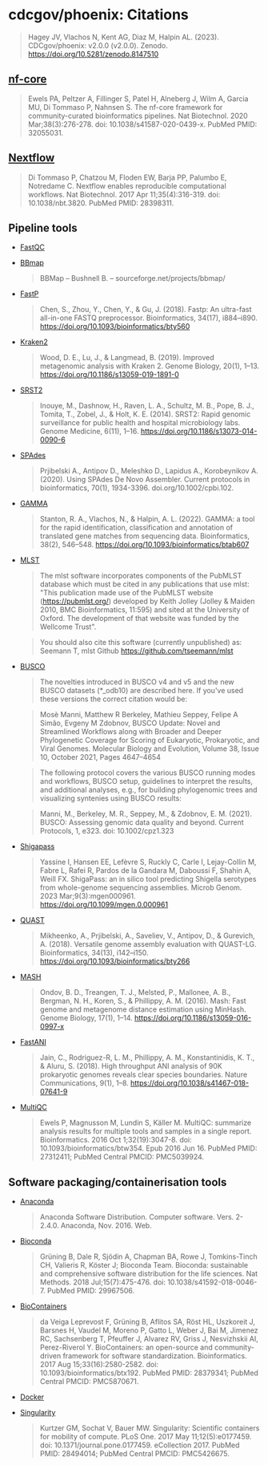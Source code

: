 # cdcgov/phoenix: Citations

> Hagey JV, Vlachos N, Kent AG, Diaz M, Halpin AL. (2023). CDCgov/phoenix: v2.0.0 (v2.0.0). Zenodo. https://doi.org/10.5281/zenodo.8147510


## [nf-core](https://pubmed.ncbi.nlm.nih.gov/32055031/)

> Ewels PA, Peltzer A, Fillinger S, Patel H, Alneberg J, Wilm A, Garcia MU, Di Tommaso P, Nahnsen S. The nf-core framework for community-curated bioinformatics pipelines. Nat Biotechnol. 2020 Mar;38(3):276-278. doi: 10.1038/s41587-020-0439-x. PubMed PMID: 32055031.

## [Nextflow](https://pubmed.ncbi.nlm.nih.gov/28398311/)

> Di Tommaso P, Chatzou M, Floden EW, Barja PP, Palumbo E, Notredame C. Nextflow enables reproducible computational workflows. Nat Biotechnol. 2017 Apr 11;35(4):316-319. doi: 10.1038/nbt.3820. PubMed PMID: 28398311.

## Pipeline tools

* [FastQC](https://www.bioinformatics.babraham.ac.uk/projects/fastqc/)  

* [BBmap](https://jgi.doe.gov/data-and-tools/software-tools/bbtools/)  
  > BBMap – Bushnell B. – sourceforge.net/projects/bbmap/  

* [FastP](https://github.com/OpenGene/fastp)  
  > Chen, S., Zhou, Y., Chen, Y., & Gu, J. (2018). Fastp: An ultra-fast all-in-one FASTQ preprocessor. Bioinformatics, 34(17), i884–i890. https://doi.org/10.1093/bioinformatics/bty560

* [Kraken2](https://github.com/DerrickWood/kraken2/wiki)  
  > Wood, D. E., Lu, J., & Langmead, B. (2019). Improved metagenomic analysis with Kraken 2. Genome Biology, 20(1), 1–13. https://doi.org/10.1186/s13059-019-1891-0

* [SRST2](https://github.com/katholt/srst2)  
  > Inouye, M., Dashnow, H., Raven, L. A., Schultz, M. B., Pope, B. J., Tomita, T., Zobel, J., & Holt, K. E. (2014). SRST2: Rapid genomic surveillance for public health and hospital microbiology labs. Genome Medicine, 6(11), 1–16. https://doi.org/10.1186/s13073-014-0090-6

* [SPAdes](https://github.com/ablab/spades#citation)  
  > Prjibelski A., Antipov D., Meleshko D., Lapidus A., Korobeynikov A. (2020). Using SPAdes De Novo Assembler. Current protocols in bioinformatics, 70(1), 1934-3396. doi.org/10.1002/cpbi.102. 

* [GAMMA](https://academic.oup.com/bioinformatics/article/38/2/546/6355578)  
  > Stanton, R. A., Vlachos, N., & Halpin, A. L. (2022). GAMMA: a tool for the rapid identification, classification and annotation of translated gene matches from sequencing data. Bioinformatics, 38(2), 546–548. https://doi.org/10.1093/bioinformatics/btab607  

* [MLST](https://github.com/tseemann/mlst#citations)   
    > The mlst software incorporates components of the PubMLST database which must be cited in any publications that use mlst: "This publication made use of the PubMLST website (https://pubmlst.org/) developed by Keith Jolley (Jolley & Maiden 2010, BMC Bioinformatics, 11:595) and sited at the University of Oxford. The development of that website was funded by the Wellcome Trust".  

    > You should also cite this software (currently unpublished) as: Seemann T, mlst Github https://github.com/tseemann/mlst 
 
* [BUSCO](https://busco.ezlab.org/#cite-us)  
  > The novelties introduced in BUSCO v4 and v5 and the new BUSCO datasets (*_odb10) are described here. If you've used these versions the correct citation would be:

   > Mosè Manni, Matthew R Berkeley, Mathieu Seppey, Felipe A Simão, Evgeny M Zdobnov, BUSCO Update: Novel and Streamlined Workflows along with Broader and Deeper Phylogenetic Coverage for Scoring of Eukaryotic, Prokaryotic, and Viral Genomes. Molecular Biology and Evolution, Volume 38, Issue 10, October 2021, Pages 4647–4654  

   > The following protocol covers the various BUSCO running modes and workflows, BUSCO setup, guidelines to interpret the results, and additional analyses, e.g., for building phylogenomic trees and visualizing syntenies using BUSCO results:

   > Manni, M., Berkeley, M. R., Seppey, M., & Zdobnov, E. M. (2021). BUSCO: Assessing genomic data quality and beyond. Current Protocols, 1, e323. doi: 10.1002/cpz1.323

* [Shigapass](https://github.com/imanyass/ShigaPass)  
  > Yassine I, Hansen EE, Lefèvre S, Ruckly C, Carle I, Lejay-Collin M, Fabre L, Rafei R, Pardos de la Gandara M, Daboussi F, Shahin A, Weill FX. ShigaPass: an in silico tool predicting Shigella serotypes from whole-genome sequencing assemblies. Microb Genom. 2023 Mar;9(3):mgen000961. https://doi.org/10.1099/mgen.0.000961  

* [QUAST](http://quast.sourceforge.net/)  
  > Mikheenko, A., Prjibelski, A., Saveliev, V., Antipov, D., & Gurevich, A. (2018). Versatile genome assembly evaluation with QUAST-LG. Bioinformatics, 34(13), i142–i150. https://doi.org/10.1093/bioinformatics/bty266  

* [MASH](https://github.com/marbl/Mash)  
  > Ondov, B. D., Treangen, T. J., Melsted, P., Mallonee, A. B., Bergman, N. H., Koren, S., & Phillippy, A. M. (2016). Mash: Fast genome and metagenome distance estimation using MinHash. Genome Biology, 17(1), 1–14. https://doi.org/10.1186/s13059-016-0997-x  

* [FastANI](https://github.com/ParBLiSS/FastANI)  
  > Jain, C., Rodriguez-R, L. M., Phillippy, A. M., Konstantinidis, K. T., & Aluru, S. (2018). High throughput ANI analysis of 90K prokaryotic genomes reveals clear species boundaries. Nature Communications, 9(1), 1–8. https://doi.org/10.1038/s41467-018-07641-9  

* [MultiQC](https://pubmed.ncbi.nlm.nih.gov/27312411/)  
    > Ewels P, Magnusson M, Lundin S, Käller M. MultiQC: summarize analysis results for multiple tools and samples in a single report. Bioinformatics. 2016 Oct 1;32(19):3047-8. doi: 10.1093/bioinformatics/btw354. Epub 2016 Jun 16. PubMed PMID: 27312411; PubMed Central PMCID: PMC5039924.

## Software packaging/containerisation tools

* [Anaconda](https://anaconda.com)
    > Anaconda Software Distribution. Computer software. Vers. 2-2.4.0. Anaconda, Nov. 2016. Web.

* [Bioconda](https://pubmed.ncbi.nlm.nih.gov/29967506/)
    > Grüning B, Dale R, Sjödin A, Chapman BA, Rowe J, Tomkins-Tinch CH, Valieris R, Köster J; Bioconda Team. Bioconda: sustainable and comprehensive software distribution for the life sciences. Nat Methods. 2018 Jul;15(7):475-476. doi: 10.1038/s41592-018-0046-7. PubMed PMID: 29967506.

* [BioContainers](https://pubmed.ncbi.nlm.nih.gov/28379341/)
    > da Veiga Leprevost F, Grüning B, Aflitos SA, Röst HL, Uszkoreit J, Barsnes H, Vaudel M, Moreno P, Gatto L, Weber J, Bai M, Jimenez RC, Sachsenberg T, Pfeuffer J, Alvarez RV, Griss J, Nesvizhskii AI, Perez-Riverol Y. BioContainers: an open-source and community-driven framework for software standardization. Bioinformatics. 2017 Aug 15;33(16):2580-2582. doi: 10.1093/bioinformatics/btx192. PubMed PMID: 28379341; PubMed Central PMCID: PMC5870671.

* [Docker](https://dl.acm.org/doi/10.5555/2600239.2600241)

* [Singularity](https://pubmed.ncbi.nlm.nih.gov/28494014/)
    > Kurtzer GM, Sochat V, Bauer MW. Singularity: Scientific containers for mobility of compute. PLoS One. 2017 May 11;12(5):e0177459. doi: 10.1371/journal.pone.0177459. eCollection 2017. PubMed PMID: 28494014; PubMed Central PMCID: PMC5426675.
